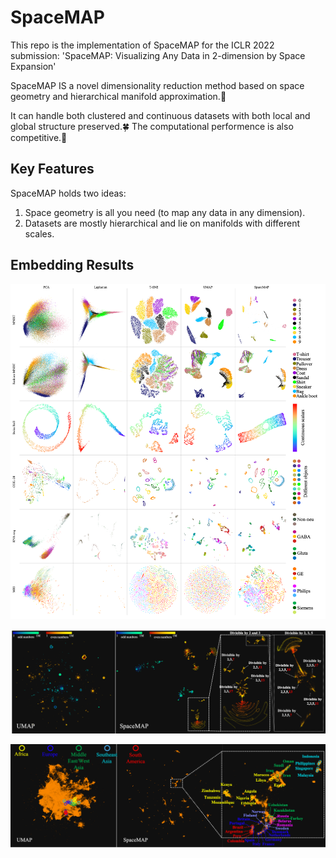 # SpaceMAP

This repo is the implementation of SpaceMAP for the ICLR 2022 submission: 'SpaceMAP: Visualizing Any Data in 2-dimension by Space Expansion' 

SpaceMAP IS a novel dimensionality reduction method based on space geometry and hierarchical manifold approximation.💫

It can handle both clustered and continuous datasets with both local and global structure preserved.🍀 The computational performence is also competitive.🚀

## Key Features

SpaceMAP holds two ideas: 
1. Space geometry is all you need (to map any data in any dimension).
2. Datasets are mostly hierarchical and lie on manifolds with different scales.

## Embedding Results

![result 1](/images/multi-datasets-results.png)

![result 1](/images/1e6.png)

![result 1](/images/w2v.png)


